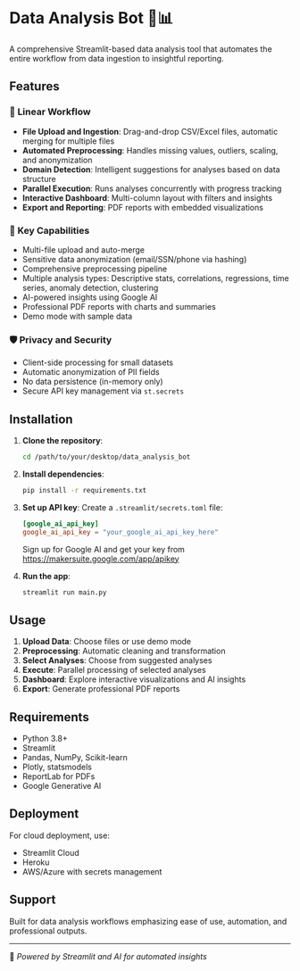 # Data Analysis Bot 🧠📊

A comprehensive Streamlit-based data analysis tool that automates the entire workflow from data ingestion to insightful reporting.

## Features

### 🚀 Linear Workflow
- **File Upload and Ingestion**: Drag-and-drop CSV/Excel files, automatic merging for multiple files
- **Automated Preprocessing**: Handles missing values, outliers, scaling, and anonymization
- **Domain Detection**: Intelligent suggestions for analyses based on data structure
- **Parallel Execution**: Runs analyses concurrently with progress tracking
- **Interactive Dashboard**: Multi-column layout with filters and insights
- **Export and Reporting**: PDF reports with embedded visualizations

### 🎯 Key Capabilities
- Multi-file upload and auto-merge
- Sensitive data anonymization (email/SSN/phone via hashing)
- Comprehensive preprocessing pipeline
- Multiple analysis types: Descriptive stats, correlations, regressions, time series, anomaly detection, clustering
- AI-powered insights using Google AI
- Professional PDF reports with charts and summaries
- Demo mode with sample data

### 🛡️ Privacy and Security
- Client-side processing for small datasets
- Automatic anonymization of PII fields
- No data persistence (in-memory only)
- Secure API key management via `st.secrets`

## Installation

1. **Clone the repository**:
   ```bash
   cd /path/to/your/desktop/data_analysis_bot
   ```

2. **Install dependencies**:
   ```bash
   pip install -r requirements.txt
   ```

3. **Set up API key**:
   Create a `.streamlit/secrets.toml` file:
   ```toml
   [google_ai_api_key]
   google_ai_api_key = "your_google_ai_api_key_here"
   ```
   Sign up for Google AI and get your key from https://makersuite.google.com/app/apikey

4. **Run the app**:
   ```bash
   streamlit run main.py
   ```

## Usage

1. **Upload Data**: Choose files or use demo mode
2. **Preprocessing**: Automatic cleaning and transformation
3. **Select Analyses**: Choose from suggested analyses
4. **Execute**: Parallel processing of selected analyses
5. **Dashboard**: Explore interactive visualizations and AI insights
6. **Export**: Generate professional PDF reports

## Requirements

- Python 3.8+
- Streamlit
- Pandas, NumPy, Scikit-learn
- Plotly, statsmodels
- ReportLab for PDFs
- Google Generative AI

## Deployment

For cloud deployment, use:
- Streamlit Cloud
- Heroku
- AWS/Azure with secrets management

## Support

Built for data analysis workflows emphasizing ease of use, automation, and professional outputs.

---

🤖 *Powered by Streamlit and AI for automated insights*
